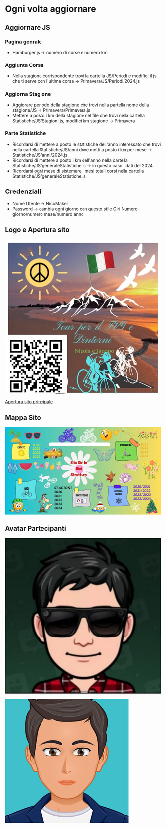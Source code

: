 # Ogni volta aggiornare

## Aggiornare JS

### Pagina genrale

- Hamburger.js -> numero di corse e numero km

### Aggiunta Corsa

- Nella stagione corrispondente trovi la cartella JS/Periodi e modifici il js che ti serve con l'ultima corsa -> Primavera/JS/Periodi/2024.js

### Aggiorna Stagione

- Aggiorare periodo della stagione che trovi nella partella nome della stagione/JS -> Primavera/Primavera.js
- Mettere a posto i km della stagione nel file che trovi nella cartella Statistiche/JS/Stagioni.js, modifici km stagione -> Primavera

### Parte Statistiche

- Ricordarsi di mettere a posto le statistiche dell'anno interessato che trovi nella cartella Statistiche/JS/anni dove metti a posto i km per mese -> Statistiche/JS/anni/2024.js
- Ricordarsi di mettere a posto i km dell'anno nella cartella Statistiche/JS/generaleStatistiche.js -> in questo caso i dati del 2024
- Ricordarsi ogni mese di sistemare i mesi totali corsi nella cartella Statistiche/JS/generaleStatistiche.js

## Credenziali

- Nome Utente -> NicoMaker
- Password -> cambia ogni giorno con questo stile Giri Numero giorno/numero mese/numero anno

## Logo e Apertura sito

[![Logo](imagini%20Html%20sito%20principale/Logo%20.jpg)](https://giri-in-bici.netlify.app/)

[Apertura sito principale](https://giri-in-bici.netlify.app/)

## Mappa Sito

![Mappa Sito](About_US/Mappa.jpg)

## Avatar Partecipanti

[![AvatarNM](About_US/Avatar/AvatarNM.jpg)](https://www.komoot.com/it-it/user/1372754001803)

[![AvatarJR](About_US/Avatar/AvatarJR.png)](https://www.komoot.com/it-it/user/1381372752571)